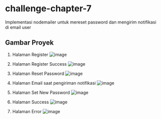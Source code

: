# challenge-chapter-7
Implementasi nodemailer untuk mereset password dan mengirim notifikasi di email user

## Gambar Proyek
1. Halaman Register
![image](https://drive.google.com/uc?id=1tJqLXKgpmL1KF35mxp08SzlAp3Vwn0Q6)

2. Halaman Register Success
![image](https://drive.google.com/uc?id=1ihG0qGRmceUwdF_YuQpm-D0ZnPXcGkXz)

3. Halaman Reset Password
![image](https://drive.google.com/uc?id=1c9H6NufkMDXMT4-bUmT1-k3lIM1Xd71F)

4. Halaman Email saat pengiriman notifikasi
![image](https://drive.google.com/uc?id=1VhAyyazqqOpjiAklmoO9dLdkZV-1uaBY)

5. Halaman Set New Password
![image](https://drive.google.com/uc?id=1pRzcVIGDL4B1yarhd3buTyG_UucCxZZ1)

6. Halaman Success
![image](https://drive.google.com/uc?id=1Thmvj4NwIaRR4s1PWomHCI5KkhL2bUGw)

7. Halaman Error
![image](https://drive.google.com/uc?id=1RWcUPRdWceN3yN9nkTrV7_efrhSB-tQu)
